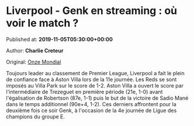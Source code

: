 
# Liverpool - Genk en streaming : où voir le match ?

Published at: **2019-11-05T05:30:00+00:00**

Author: **Charlie Creteur**

Original: [Onze Mondial](http://www.onzemondial.com/programme-tv/liverpool-genk-en-streaming-ou-voir-le-match-201615)

Toujours leader au classement de Premier League, Liverpool a fait le plein de confiance face à Aston Villa lors de la 11e journée. Les Reds se sont imposés au Villa Park sur le score de 1-2. Aston Villa a ouvert le score par l'intermédiaire de Trezeguet en première période (21e, 1-0) avant l'égalisation de Robertson (87e, 1-1) puis le but de la victoire de Sadio Mané dans le temps additionnel (90e+4, 1-2). Ces derniers affrontent pour la deuxième fois ce soir Genk, à l'occasion de la 4e journée de Ligue des champions du groupe E.
